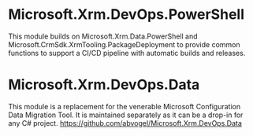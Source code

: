 # Microsoft.Xrm.DevOps.PowerShell
This module builds on Microsoft.Xrm.Data.PowerShell and Microsoft.CrmSdk.XrmTooling.PackageDeployment to provide common functions to support a CI/CD pipeline with automatic builds and releases.

# Microsoft.Xrm.DevOps.Data
This module is a replacement for the venerable Microsoft Configuration Data Migration Tool. It is maintained separately as it can be a drop-in for any C# project.
https://github.com/abvogel/Microsoft.Xrm.DevOps.Data
